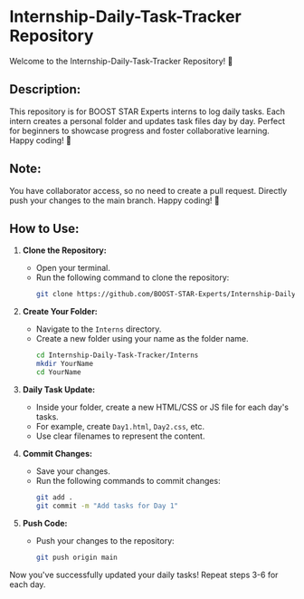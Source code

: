# Internship-Daily-Task-Tracker Repository

Welcome to the Internship-Daily-Task-Tracker Repository! 🚀

## Description:

This repository is for BOOST STAR Experts interns to log daily tasks. Each intern creates a personal folder and updates task files day by day. Perfect for beginners to showcase progress and foster collaborative learning. Happy coding! 🌟

## Note:
You have collaborator access, so no need to create a pull request. Directly push your changes to the main branch. Happy coding! 🚀

## How to Use:

1. **Clone the Repository:**
   - Open your terminal.
   - Run the following command to clone the repository:
     ```bash
     git clone https://github.com/BOOST-STAR-Experts/Internship-Daily-Task-Tracker.git
     ```

2. **Create Your Folder:**
   - Navigate to the `Interns` directory.
   - Create a new folder using your name as the folder name.
     ```bash
     cd Internship-Daily-Task-Tracker/Interns
     mkdir YourName
     cd YourName
     ```

3. **Daily Task Update:**
   - Inside your folder, create a new HTML/CSS or JS file for each day's tasks.
   - For example, create `Day1.html`, `Day2.css`, etc.
   - Use clear filenames to represent the content.

5. **Commit Changes:**
   - Save your changes.
   - Run the following commands to commit changes:
     ```bash
     git add .
     git commit -m "Add tasks for Day 1"
     ```

6. **Push Code:**
   - Push your changes to the repository:
     ```bash
     git push origin main
     ```

Now you've successfully updated your daily tasks! Repeat steps 3-6 for each day.



